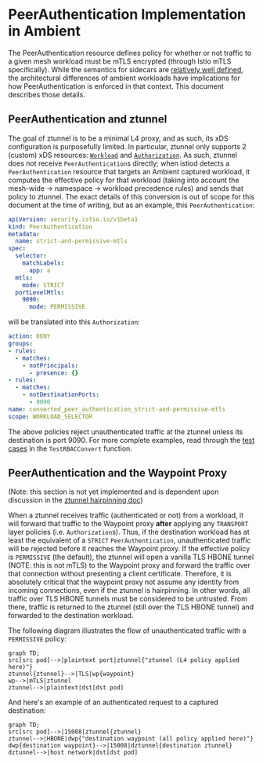 # PeerAuthentication Implementation in Ambient

The PeerAuthentication resource defines policy for whether or not traffic to a given mesh workload must be mTLS encrypted (through Istio mTLS specifically). While the semantics for sidecars are [relatively well defined](https://istio.io/latest/docs/reference/config/security/peer_authentication/), the architectural differences of ambient workloads have implications for how PeerAuthentication is enforced in that context. This document describes those details.

## PeerAuthentication and ztunnel

The goal of ztunnel is to be a minimal L4 proxy, and as such, its xDS configuration is purposefully limited. In particular, ztunnel only supports 2 (custom) xDS resources: [`Workload`](../../pkg/workloadapi/workload.proto) and [`Authorization`](../../pkg/workloadapi/security/authorization.proto). As such, ztunnel does not receive `PeerAuthentication`s directly; when istiod detects a `PeerAuthentication` resource that targets an Ambient captured workload, it computes the effective policy for that workload (taking into account the mesh-wide -> namespace -> workload precedence rules) and sends that policy to ztunnel. The exact details of this conversion is out of scope for this document at the time of writing, but as an example, this `PeerAuthentication`:

```yaml
apiVersion: security.istio.io/v1beta1
kind: PeerAuthentication
metadata:
  name: strict-and-permissive-mtls
spec:
  selector:
    matchLabels:
      app: a
  mtls:
    mode: STRICT
  portLevelMtls:
    9090:
      mode: PERMISSIVE
```

will be translated into this `Authorization`:

```yaml
action: DENY
groups:
- rules:
  - matches:
    - notPrincipals:
      - presence: {}
- rules:
  - matches:
    - notDestinationPorts:
      - 9090
name: converted_peer_authentication_strict-and-permissive-mtls
scope: WORKLOAD_SELECTOR
```

The above policies reject unauthenticated traffic at the ztunnel unless its destination is port 9090. For more complete examples, read through the [test cases](../../pilot/pkg/serviceregistry/kube/controller/ambientindex_test.go) in the `TestRBACConvert` function.

## PeerAuthentication and the Waypoint Proxy

(Note: this section is not yet implemented and is dependent upon discussion in the [ztunnel hairpinning doc](https://docs.google.com/document/d/1uM1c3zzoehiijh1ZpZuJ1-SzuVVupenv8r5yuCaFshs/edit#heading=h.dwbqvwmg6ud3))

When a ztunnel receives traffic (authenticated or not) from a workload, it will forward that traffic to the Waypoint proxy **after** applying any `TRANSPORT` layer policies (i.e. `Authorization`s). Thus, if the destination workload has at least the equivalent of a `STRICT` `PeerAuthentication`, unauthenticated traffic will be rejected before it reaches the Waypoint proxy. If the effective policy is `PERMISSIVE` (the default), the ztunnel will open a vanilla TLS HBONE tunnel (NOTE: this is not mTLS) to the Waypoint proxy and forward the traffic over that connection without presenting a client certificate. Therefore, it is absolutely critical that the waypoint proxy not assume any identity from incoming connections, even if the ztunnel is hairpinning. In other words, all traffic over TLS HBONE tunnels must be considered to be untrusted. From there, traffic is returned to the ztunnel (still over the TLS HBONE tunnel) and forwarded to the destination workload.

The following diagram illustrates the flow of unauthenticated traffic with a `PERMISSIVE` policy:

```mermaid
graph TD;
src[src pod]-->|plaintext port|ztunnel{"ztunnel (L4 policy applied here)"}
ztunnel{ztunnel}-->|TLS|wp{waypoint}
wp-->|mTLS|ztunnel
ztunnel-->|plaintext|dst[dst pod]
```

And here's an example of an authenticated request to a captured destination:

```mermaid
graph TD;
src[src pod]-->|15008|ztunnel{ztunnel}
ztunnel-->|HBONE|dwp{"destination waypoint (all policy applied here)"}
dwp{destination waypoint}-->|15008|dztunnel{destination ztunnel}
dztunnel-->|host network|dst[dst pod]
```
